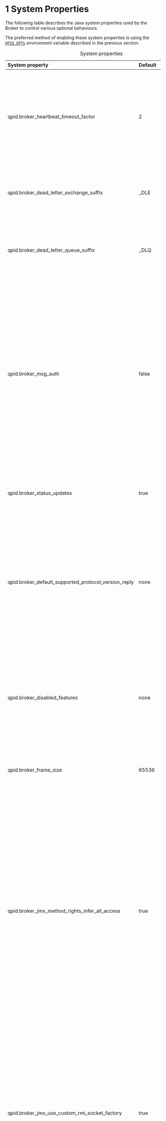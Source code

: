 # <span class="header-section-number">1</span> System Properties

The following table describes the Java system properties used by the
Broker to control various optional behaviours.

The preferred method of enabling these system properties is using the
[`QPID_OPTS`](#Java-Broker-Appendix-Environment-Variables-Qpid-Opts)
environment variable described in the previous section.

<table>
<caption>System properties</caption>
<colgroup>
<col width="33%" />
<col width="33%" />
<col width="33%" />
</colgroup>
<thead>
<tr class="header">
<th align="left">System property</th>
<th align="left">Default</th>
<th align="left">Purpose</th>
</tr>
</thead>
<tbody>
<tr class="odd">
<td align="left">qpid.broker_heartbeat_timeout_factor</td>
<td align="left">2</td>
<td align="left">Factor to determine the maximum length of that may elapse between heartbeats being received from the peer before a connection is deemed to have been broken.</td>
</tr>
<tr class="even">
<td align="left">qpid.broker_dead_letter_exchange_suffix</td>
<td align="left">_DLE</td>
<td align="left">Used with the ? feature. Governs the suffix used when generating a name for a Dead Letter Exchange.</td>
</tr>
<tr class="odd">
<td align="left">qpid.broker_dead_letter_queue_suffix</td>
<td align="left">_DLQ</td>
<td align="left">Used with the ? feature. Governs the suffix used when generating a name for a Dead Letter Queue.</td>
</tr>
<tr class="even">
<td align="left">qpid.broker_msg_auth</td>
<td align="left">false</td>
<td align="left"><p>If set true, the Broker ensures that the user id of each received message matches the user id of the producing connection. If this check fails, the message is returned to the producer's connection with a 403 (Access Refused) error code.</p>
<p>This is check is currently not enforced when using AMQP 0-10 and 1-0 protocols.</p></td>
</tr>
<tr class="odd">
<td align="left">qpid.broker_status_updates</td>
<td align="left">true</td>
<td align="left"><p>If set true, the Broker will produce operational logging messages.</p></td>
</tr>
<tr class="even">
<td align="left">qpid.broker_default_supported_protocol_version_reply</td>
<td align="left">none</td>
<td align="left"><p>Used during protocol negotiation. If set, the Broker will offer this AMQP version to a client requesting an AMQP protocol that is not supported by the Broker. If not set, the Broker offers the highest protocol version it supports.</p></td>
</tr>
<tr class="odd">
<td align="left">qpid.broker_disabled_features</td>
<td align="left">none</td>
<td align="left"><p>Allows optional Broker features to be disabled. Currently understood feature names are: <code>qpid.jms-selector</code></p>
<p>Feature names should be comma separated.</p></td>
</tr>
<tr class="even">
<td align="left">qpid.broker_frame_size</td>
<td align="left">65536</td>
<td align="left"><p>Maximum AMQP frame size supported by the Broker.</p></td>
</tr>
<tr class="odd">
<td align="left">qpid.broker_jmx_method_rights_infer_all_access</td>
<td align="left">true</td>
<td align="left"><p>Used when using <a href="#Java-Broker-Security-ACLs">ACLs</a> and the JMX management interface.</p>
<p>If set true, the METHOD object permission is sufficient to allow the user to perform the operation. If set false, the user will require both the METHOD object permission and the underlying object permission too (for instance QUEUE object permission if performing management operations on a queue). If the user is not granted both permissions, the operation will be denied.</p></td>
</tr>
<tr class="even">
<td align="left">qpid.broker_jmx_use_custom_rmi_socket_factory</td>
<td align="left">true</td>
<td align="left"><p>Applicable to the JMX management interface. If true, the Broker creates a custom RMI socket factory that is secured from changes outside of the JVM. If false, a standard RMI socket factory is used.</p>
<p>It is not recommended to change this property from its default value.</p></td>
</tr>
<tr class="odd">
<td align="left">qpid.broker_log_records_buffer_size</td>
<td align="left">4096</td>
<td align="left"><p>Controls the number of recent Broker log entries that remain viewable online via the HTTP Management interface.</p></td>
</tr>
</tbody>
</table>


